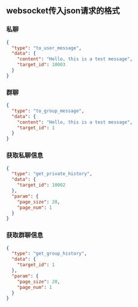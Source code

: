 ## websocket传入json请求的格式
### 私聊
```json
{
  "type": "to_user_message",
  "data": {
    "content": "Hello, this is a test message",
    "target_id": 10003
  }
}
```
### 群聊
```json
{
  "type": "to_group_message",
  "data": {
    "content": "Hello, this is a test message",
    "target_id": 1
  }
}
```
### 获取私聊信息
```json
{
  "type": "get_private_history",
  "data": {
    "target_id": 10002
  },
  "param": {
    "page_size": 20,
    "page_num": 1
  }
}
```
### 获取群聊信息
```json
{
  "type": "get_group_history",
  "data": {
    "target_id": 1
  },
  "param": {
    "page_size": 20,
    "page_num": 1
  }
}
```
